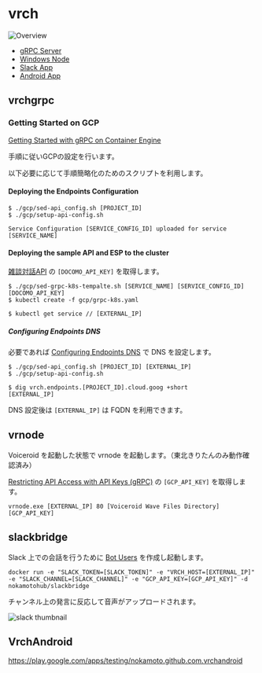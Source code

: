 # vrch

![Overview](https://user-images.githubusercontent.com/4374383/28328403-70bac30e-6c21-11e7-96d5-fe94c1be0c5e.png)

- [gRPC Server](https://github.com/nokamoto/vrch#vrchgrpc)
- [Windows Node](https://github.com/nokamoto/vrch#vrnode)
- [Slack App](https://github.com/nokamoto/vrch#slackbridge)
- [Android App](https://github.com/nokamoto/vrch#vrchandroid)

## vrchgrpc

### Getting Started on GCP
[Getting Started with gRPC on Container Engine](https://cloud.google.com/endpoints/docs/get-started-grpc-container-engine)

手順に従いGCPの設定を行います。

以下必要に応じて手順簡略化のためのスクリプトを利用します。

#### Deploying the Endpoints Configuration
```
$ ./gcp/sed-api_config.sh [PROJECT_ID]
$ ./gcp/setup-api-config.sh

Service Configuration [SERVICE_CONFIG_ID] uploaded for service [SERVICE_NAME]

```

#### Deploying the sample API and ESP to the cluster
[雑談対話API](https://dev.smt.docomo.ne.jp/?p=docs.api.page&api_name=dialogue&p_name=api_reference) の `[DOCOMO_API_KEY]` を取得します。

```
$ ./gcp/sed-grpc-k8s-tempalte.sh [SERVICE_NAME] [SERVICE_CONFIG_ID] [DOCOMO_API_KEY]
$ kubectl create -f gcp/grpc-k8s.yaml
```


```
$ kubectl get service // [EXTERNAL_IP]
```

##### Configuring Endpoints DNS
必要であれば [Configuring Endpoints DNS](https://cloud.google.com/endpoints/docs/grpc-dns-configure) で DNS を設定します。

```
$ ./gcp/sed-api_config.sh [PROJECT_ID] [EXTERNAL_IP]
$ ./gcp/setup-api-config.sh

$ dig vrch.endpoints.[PROJECT_ID].cloud.goog +short
[EXTERNAL_IP]
```

DNS 設定後は `[EXTERNAL_IP]` は FQDN を利用できます。

## vrnode

Voiceroid を起動した状態で vrnode を起動します。（東北きりたんのみ動作確認済み）

[Restricting API Access with API Keys (gRPC)](https://cloud.google.com/endpoints/docs/restricting-api-access-with-api-keys-grpc) の `[GCP_API_KEY]` を取得します。

```
vrnode.exe [EXTERNAL_IP] 80 [Voiceroid Wave Files Directory] [GCP_API_KEY]
```

## slackbridge

Slack 上での会話を行うために [Bot Users](https://api.slack.com/bot-users) を作成し起動します。

```
docker run -e "SLACK_TOKEN=[SLACK_TOKEN]" -e "VRCH_HOST=[EXTERNAL_IP]" -e "SLACK_CHANNEL=[SLACK_CHANNEL]" -e "GCP_API_KEY=[GCP_API_KEY]" -d nokamotohub/slackbridge
```

チャンネル上の発言に反応して音声がアップロードされます。

![slack thumbnail](https://user-images.githubusercontent.com/4374383/27837403-fafec41a-611e-11e7-978f-76bdadf064ba.png)

## VrchAndroid
https://play.google.com/apps/testing/nokamoto.github.com.vrchandroid
